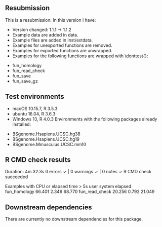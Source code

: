 ## Resubmission
This is a resubmission. In this version I have:  
* Version changed: 1.1.1 -> 1.1.2
* Example data are added in data.
* Example files are added in inst/extdata.
* Examples for unexported functions are removed.
* Examples for exported functions are unwrapped.
* Examples for the following functions are wrapped with \donttest{}:
- fun_homology
- fun_read_check
- fun_save
- fun_save_gz

## Test environments
* macOS 10.15.7, R 3.5.3
* ubuntu 18.04, R 3.6.3
* Windows 10, R 4.0.3
Environments with the following packages already installed:
- BSgenome.Hsapiens.UCSC.hg38  
- BSgenome.Hsapiens.UCSC.hg19  
- BSgenome.Mmusculus.UCSC.mm10  

## R CMD check results
Duration: 4m 32.3s
0 errors ✓ | 0 warnings ✓ | 0 notes ✓
R CMD check succeeded  

Examples with CPU or elapsed time > 5s
                user system elapsed
fun_homology   66.401  2.349  68.770
fun_read_check 20.256  0.792  21.049
  
## Downstream dependencies
There are currently no downstream dependencies for this package.
